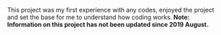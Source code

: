 This project was my first experience with any codes, enjoyed the project and set the base for me to understand how coding works.<b/>
Note: Information on this project has not been updated since 2019 August.
